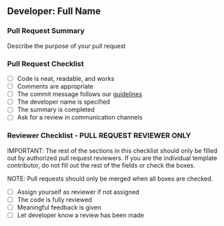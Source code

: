 ## Developer: Full Name

### Pull Request Summary

Describe the purpose of your pull request

### Pull Request Checklist

- [ ] Code is neat, readable, and works
- [ ] Comments are appropriate
- [ ] The commit message follows our [guidelines](https://h4i.notion.site/Conventional-Commits-593452ad1179489399ad3bd696ef772a)
- [ ] The developer name is specified
- [ ] The summary is completed
- [ ] Ask for a review in communication channels

### Reviewer Checklist - PULL REQUEST REVIEWER ONLY

IMPORTANT: The rest of the sections in this checklist should only be filled out by authorized pull request reviewers. If you are the individual template contributor, do not fill out the rest of the fields or check the boxes.

NOTE: Pull requests should only be merged when all boxes are checked.

- [ ] Assign yourself as reviewer if not assigned
- [ ] The code is fully reviewed
- [ ] Meaningful feedback is given
- [ ] Let developer know a review has been made
